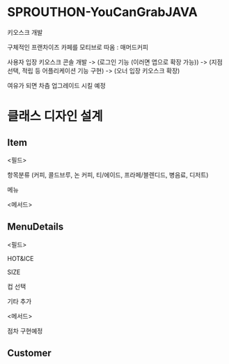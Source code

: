 # SPROUTHON-YouCanGrabJAVA
키오스크 개발

구체적인 프랜차이즈 카페를 모티브로 따옴 : 매머드커피

사용자 입장 키오스크 콘솔 개발 -> (로그인 기능 (이러면 앱으로 확장 가능)) -> (지점 선택, 적립 등 어플리케이션 기능 구현) -> (오너 입장 키오스크 확장)

여유가 되면 차츰 업그레이드 시킬 예정

# 클래스 디자인 설계

## Item
<필드>

항목분류 (커피, 콜드브루, 논 커피, 티/에이드, 프라페/블렌디드, 병음료, 디저트)

메뉴

<메서드>


## MenuDetails 
<필드>

HOT&ICE

SIZE

컵 선택

기타 추가 

<메서드>



점차 구현예정
## Customer
